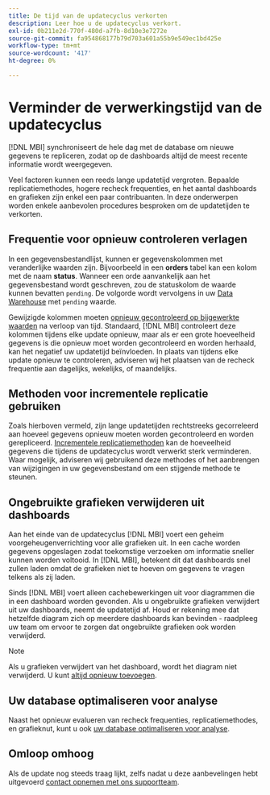 ```yaml
---
title: De tijd van de updatecyclus verkorten
description: Leer hoe u de updatecyclus verkort.
exl-id: 0b211e2d-770f-480d-a7fb-8d10e3e7272e
source-git-commit: fa954868177b79d703a601a55b9e549ec1bd425e
workflow-type: tm+mt
source-wordcount: '417'
ht-degree: 0%

---
```


# Verminder de verwerkingstijd van de updatecyclus

[!DNL MBI] synchroniseert de hele dag met de database om nieuwe gegevens te repliceren, zodat op de dashboards altijd de meest recente informatie wordt weergegeven.

Veel factoren kunnen een reeds lange updatetijd vergroten. Bepaalde replicatiemethodes, hogere recheck frequenties, en het aantal dashboards en grafieken zijn enkel een paar contribuanten. In deze onderwerpen worden enkele aanbevolen procedures besproken om de updatetijden te verkorten.

## Frequentie voor opnieuw controleren verlagen

In een gegevensbestandlijst, kunnen er gegevenskolommen met veranderlijke waarden zijn. Bijvoorbeeld in een **orders** tabel kan een kolom met de naam **status**. Wanneer een orde aanvankelijk aan het gegevensbestand wordt geschreven, zou de statuskolom de waarde kunnen bevatten `pending`. De volgorde wordt vervolgens in uw [Data Warehouse](../data-analyst/data-warehouse-mgr/tour-dwm.md) met `pending` waarde.

Gewijzigde kolommen moeten [opnieuw gecontroleerd op bijgewerkte waarden](../data-analyst/data-warehouse-mgr/cfg-data-rechecks.md) na verloop van tijd. Standaard, [!DNL MBI] controleert deze kolommen tijdens elke update opnieuw, maar als er een grote hoeveelheid gegevens is die opnieuw moet worden gecontroleerd en worden herhaald, kan het negatief uw updatetijd beïnvloeden. In plaats van tijdens elke update opnieuw te controleren, adviseren wij het plaatsen van de recheck frequentie aan dagelijks, wekelijks, of maandelijks.

## Methoden voor incrementele replicatie gebruiken

Zoals hierboven vermeld, zijn lange updatetijden rechtstreeks gecorreleerd aan hoeveel gegevens opnieuw moeten worden gecontroleerd en worden gerepliceerd. [Incrementele replicatiemethoden](../data-analyst/data-warehouse-mgr/cfg-replication-methods.md) kan de hoeveelheid gegevens die tijdens de updatecyclus wordt verwerkt sterk verminderen. Waar mogelijk, adviseren wij gebruikend deze methodes of het aanbrengen van wijzigingen in uw gegevensbestand om een stijgende methode te steunen.

## Ongebruikte grafieken verwijderen uit dashboards

Aan het einde van de updatecyclus [!DNL MBI] voert een geheim voorgeheugenverrichting voor alle grafieken uit. In een cache worden gegevens opgeslagen zodat toekomstige verzoeken om informatie sneller kunnen worden voltooid. In [!DNL MBI], betekent dit dat dashboards snel zullen laden omdat de grafieken niet te hoeven om gegevens te vragen telkens als zij laden.

Sinds [!DNL MBI] voert alleen cachebewerkingen uit voor diagrammen die in een dashboard worden gevonden. Als u ongebruikte grafieken verwijdert uit uw dashboards, neemt de updatetijd af. Houd er rekening mee dat hetzelfde diagram zich op meerdere dashboards kan bevinden - raadpleeg uw team om ervoor te zorgen dat ongebruikte grafieken ook worden verwijderd.

>[!NOTE]
>
>Als u grafieken verwijdert van het dashboard, wordt het diagram niet verwijderd. U kunt [altijd opnieuw toevoegen](../data-user/dashboards/add-charts-dashboard.md).

## Uw database optimaliseren voor analyse

Naast het opnieuw evalueren van recheck frequenties, replicatiemethodes, en grafieknut, kunt u ook [uw database optimaliseren voor analyse](../best-practices/opt-db-analysis.md).

## Omloop omhoog

Als de update nog steeds traag lijkt, zelfs nadat u deze aanbevelingen hebt uitgevoerd [contact opnemen met ons supportteam](https://experienceleague.adobe.com/docs/commerce-knowledge-base/kb/troubleshooting/miscellaneous/mbi-service-policies.html?lang=en).
